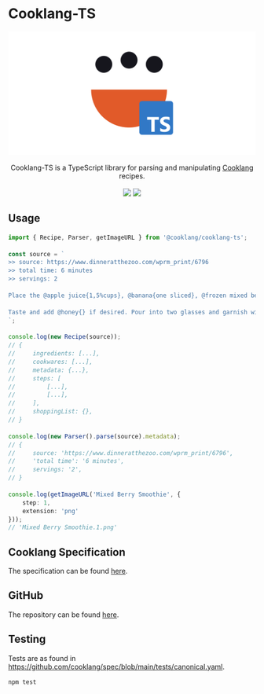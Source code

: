 # Cooklang-TS

![cooklang-ts logo](https://github.com/cooklang/cooklang-ts/blob/main/assets/logo_white_bg.svg?raw=true)

<div align="center">
    Cooklang-TS is a TypeScript library for parsing and manipulating <a href="https://cooklang.org/">Cooklang</a> recipes.
    <br><br>
    <a href="https://github.com/cooklang/cooklang-ts/actions/workflows/tests.yml"><img src="https://github.com/cooklang/cooklang-ts/actions/workflows/tests.yml/badge.svg?branch=main"></a>
    <a href="https://www.npmjs.com/package/@cooklang/cooklang-ts"><img src="https://img.shields.io/npm/v/@cooklang/cooklang-ts"></a>
</div>


## Usage
```typescript
import { Recipe, Parser, getImageURL } from '@cooklang/cooklang-ts';

const source = `
>> source: https://www.dinneratthezoo.com/wprm_print/6796
>> total time: 6 minutes
>> servings: 2

Place the @apple juice{1,5%cups}, @banana{one sliced}, @frozen mixed berries{1,5%cups} and @vanilla greek yogurt{3/4%cup} in a #blender{}; blend until smooth. If the smoothie seems too thick, add a little more liquid (1/4 cup).

Taste and add @honey{} if desired. Pour into two glasses and garnish with fresh berries and mint sprigs if desired.
`;

console.log(new Recipe(source));
// {
//     ingredients: [...],
//     cookwares: [...],
//     metadata: {...},
//     steps: [
//         [...],
//         [...],
//     ],
//     shoppingList: {},
// }

console.log(new Parser().parse(source).metadata);
// {
//     source: 'https://www.dinneratthezoo.com/wprm_print/6796',
//     'total time': '6 minutes',
//     servings: '2',
// }

console.log(getImageURL('Mixed Berry Smoothie', {
    step: 1,
    extension: 'png'
}));
// 'Mixed Berry Smoothie.1.png'
```

## Cooklang Specification
The specification can be found [here](https://cooklang.org/docs/spec/).

## GitHub
The repository can be found [here](https://github.com/cooklang/cooklang-ts).

## Testing
Tests are as found in https://github.com/cooklang/spec/blob/main/tests/canonical.yaml.
```
npm test
```
